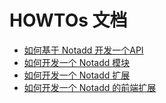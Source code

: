 # HOWTOs 文档

* [如何基于 Notadd 开发一个API](api.md)
* [如何开发一个 Notadd 模块](module.md)
* [如何开发一个 Notadd 扩展](extension.md)
* [如何开发一个 Notadd 的前端扩展](frontend.md)
